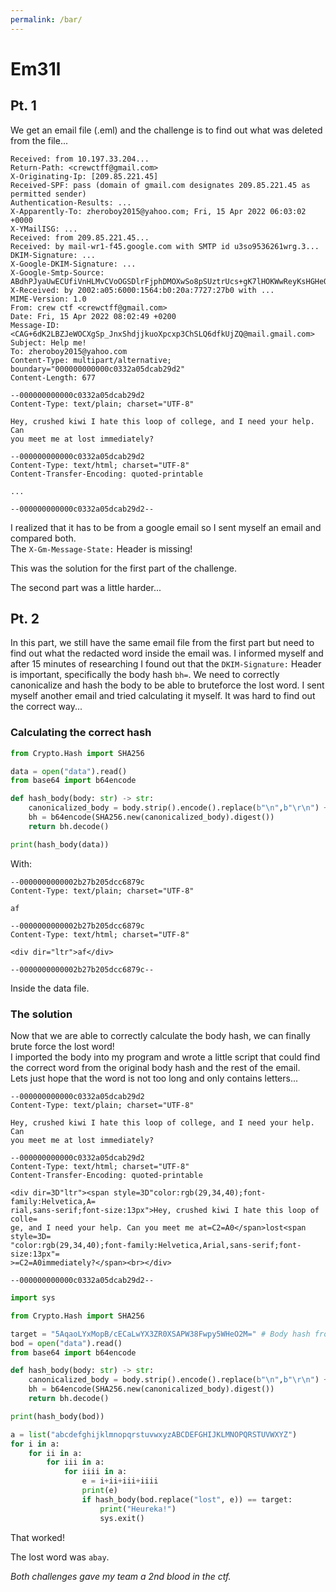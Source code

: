 ```yaml
---
permalink: /bar/
---
```


# Em31l
## Pt. 1
We get an email file (.eml) and the challenge is to find out what was deleted from the file...

```
Received: from 10.197.33.204...
Return-Path: <crewctff@gmail.com>
X-Originating-Ip: [209.85.221.45]
Received-SPF: pass (domain of gmail.com designates 209.85.221.45 as permitted sender)
Authentication-Results: ...
X-Apparently-To: zheroboy2015@yahoo.com; Fri, 15 Apr 2022 06:03:02 +0000
X-YMailISG: ...
Received: from 209.85.221.45...
Received: by mail-wr1-f45.google.com with SMTP id u3so9536261wrg.3...
DKIM-Signature: ...
X-Google-DKIM-Signature: ...
X-Google-Smtp-Source: ABdhPJyaUwECUfiVnHLMvCVoOGSDlrFjphDMOXwSo8pSUztrUcs+gK7lHOKWwReyKsHGHeQG13Psbc5aQ2asjRuWTvE=
X-Received: by 2002:a05:6000:1564:b0:20a:7727:27b0 with ...
MIME-Version: 1.0
From: crew ctf <crewctff@gmail.com>
Date: Fri, 15 Apr 2022 08:02:49 +0200
Message-ID: <CAG+6dK2LBZJeWOCXgSp_JnxShdjjkuoXpcxp3ChSLQ6dfkUjZQ@mail.gmail.com>
Subject: Help me!
To: zheroboy2015@yahoo.com
Content-Type: multipart/alternative; boundary="000000000000c0332a05dcab29d2"
Content-Length: 677

--000000000000c0332a05dcab29d2
Content-Type: text/plain; charset="UTF-8"

Hey, crushed kiwi I hate this loop of college, and I need your help. Can
you meet me at lost immediately?

--000000000000c0332a05dcab29d2
Content-Type: text/html; charset="UTF-8"
Content-Transfer-Encoding: quoted-printable

...

--000000000000c0332a05dcab29d2--
```

I realized that it has to be from a google email so I sent myself an email and compared both. <br/>
The `X-Gm-Message-State:` Header is missing!

This was the solution for the first part of the challenge.

The second part was a little harder...

## Pt. 2

In this part, we still have the same email file from the first part but need to find out what the redacted word inside the email was. I informed myself and after 15 minutes of researching I found out that the `DKIM-Signature:` Header is important, specifically the body hash `bh=`. We need to correctly canonicalize and hash the body to be able to bruteforce the lost word. I sent myself another email and tried calculating it myself. It was hard to find out the correct way...

### Calculating the correct hash

```py
from Crypto.Hash import SHA256

data = open("data").read()
from base64 import b64encode

def hash_body(body: str) -> str:
    canonicalized_body = body.strip().encode().replace(b"\n",b"\r\n") + b"\r\n"
    bh = b64encode(SHA256.new(canonicalized_body).digest())
    return bh.decode()

print(hash_body(data))
```

With:
```
--0000000000002b27b205dcc6879c
Content-Type: text/plain; charset="UTF-8"

af

--0000000000002b27b205dcc6879c
Content-Type: text/html; charset="UTF-8"

<div dir="ltr">af</div>

--0000000000002b27b205dcc6879c--
```
Inside the data file.

### The solution

Now that we are able to correctly calculate the body hash, we can finally brute force the lost word!<br/>
I imported the body into my program and wrote a little script that could find the correct word from the original body hash and the rest of the email.<br/>
Lets just hope that the word is not too long and only contains letters...

```
--000000000000c0332a05dcab29d2
Content-Type: text/plain; charset="UTF-8"

Hey, crushed kiwi I hate this loop of college, and I need your help. Can
you meet me at lost immediately?

--000000000000c0332a05dcab29d2
Content-Type: text/html; charset="UTF-8"
Content-Transfer-Encoding: quoted-printable

<div dir=3D"ltr"><span style=3D"color:rgb(29,34,40);font-family:Helvetica,A=
rial,sans-serif;font-size:13px">Hey, crushed kiwi I hate this loop of colle=
ge, and I need your help. Can you meet me at=C2=A0</span>lost<span style=3D=
"color:rgb(29,34,40);font-family:Helvetica,Arial,sans-serif;font-size:13px"=
>=C2=A0immediately?</span><br></div>

--000000000000c0332a05dcab29d2--
```

```py
import sys

from Crypto.Hash import SHA256

target = "5AqaoLYxMopB/cECaLwYX3ZR0XSAPW38Fwpy5WHeO2M=" # Body hash from the eml file (bh=)
bod = open("data").read()
from base64 import b64encode

def hash_body(body: str) -> str:
    canonicalized_body = body.strip().encode().replace(b"\n",b"\r\n") + b"\r\n"
    bh = b64encode(SHA256.new(canonicalized_body).digest())
    return bh.decode()

print(hash_body(bod))

a = list("abcdefghijklmnopqrstuvwxyzABCDEFGHIJKLMNOPQRSTUVWXYZ")
for i in a:
    for ii in a:
        for iii in a:
            for iiii in a:
                e = i+ii+iii+iiii
                print(e)
                if hash_body(bod.replace("lost", e)) == target:
                    print("Heureka!")
                    sys.exit()
```

That worked!

The lost word was `abay`.

*Both challenges gave my team a 2nd blood in the ctf.*
